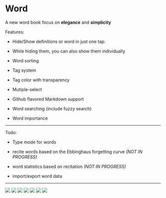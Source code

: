 # Word

A new word book focus on **elegance** and **simplicity**

Features:

* Hide/Show definitions or word in just one tap.

* While hiding them, you can also show them individually

* Word sorting

* Tag system

* Tag color with transparency

* Mutiple-select

* Github flavored Markdown support

* Word searching (include fuzzy search)

* Word importance

---

Todo:

* Type mode for words

* recite words based on the Ebbinghaus forgetting curve *(NOT IN PROGRESS)*

* word statistics based on recitation *(NOT IN PROGRESS)*

* import/export word data

---

![](https://github.com/dongguaguaguagua/word/raw/main/img/001.png)
![](https://github.com/dongguaguaguagua/word/raw/main/img/002.png)
![](https://github.com/dongguaguaguagua/word/raw/main/img/003.png)
![](https://github.com/dongguaguaguagua/word/raw/main/img/004.png)
![](https://github.com/dongguaguaguagua/word/raw/main/img/005.png)
![](https://github.com/dongguaguaguagua/word/raw/main/img/006.png)
![](https://github.com/dongguaguaguagua/word/raw/main/img/007.png)
